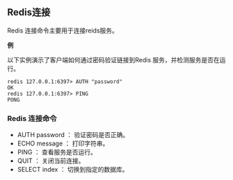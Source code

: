 ## Redis连接 ##

Redis 连接命令主要用于连接reids服务。

**例**

以下实例演示了客户端如何通过密码验证链接到Redis 服务，并检测服务是否在运行。

    redis 127.0.0.1:6397> AUTH "password"
    OK
    redis 127.0.0.1:6397> PING
    PONG

### Redis 连接命令 ###

- AUTH password ： 验证密码是否正确。
- ECHO message ： 打印字符串。
- PING ： 查看服务是否运行。
- QUIT ： 关闭当前连接。
- SELECT index ： 切换到指定的数据库。